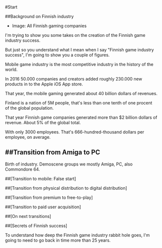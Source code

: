 #Start

##Background on Finnish industry
- Image: All Finnish gaming companies

I'm trying to show you some takes on the creation of the Finnish game industry success.

But just so you understand what I mean when I say "Finnish game industry success", I'm going to show you a couple of figures.

Mobile game industry is the most competitive industry in the history of the world.

In 2016 50.000 companies and creators added roughly 230.000 new products in to the Apple iOS App store.

That year, the mobile gaming generated about 40 billion dollars of revenues.

Finland is a nation of 5M people, that's less than one tenth of one procent of the global population.

That year Finnish game companies generated more than $2 billion dollars of revenue. About 5% of the global total.

With only 3000 employees. That's 666-hundred-thousand dollars per employee, on average.

##Transition from Amiga to PC
-


Birth of industry. Demoscene groups we mostly Amiga, PC, also Commondore 64.

##[Transition to mobile: False start]


##[Transition from physical distribution to digital distribution]


##[Transition from premium to free-to-play]


##[Transition to paid user acquisition]


##[On next transitions]


##[Secrets of Finnish success]


To understand how deep the Finnish game industry rabbit hole goes, I'm going to need to go back in time more than 25 years.